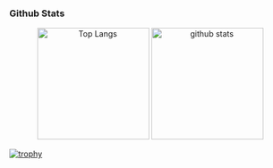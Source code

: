 ### Github Stats

<p align="center"> 
  <img alt="Top Langs" height="200px" src="https://github-readme-stats.vercel.app/api?username=ooooose&theme=algolia" />
  <img alt="github stats" height="200px" src="https://github-readme-stats.vercel.app/api/top-langs/?username=ooooose&layout=compact&theme=algolia" />
</p>

[![trophy](https://github-profile-trophy.vercel.app/?username=ooooose)](https://github.com/ryo-ma/github-profile-trophy)

<!--
**ooooose/ooooose** is a ✨ _special_ ✨ repository because its `README.md` (this file) appears on your GitHub profile.

Here are some ideas to get you started:

- 🔭 I’m currently working on ...
- 🌱 I’m currently learning ...
- 👯 I’m looking to collaborate on ...
- 🤔 I’m looking for help with ...
- 💬 Ask me about ...
- 📫 How to reach me: ...
- 😄 Pronouns: ...
- ⚡ Fun fact: ...
-->
